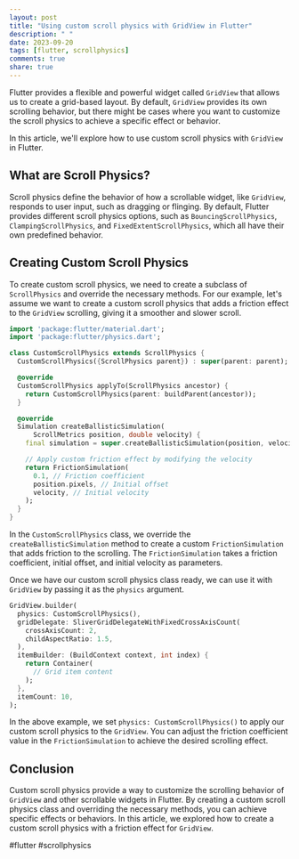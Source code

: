 ```yaml
---
layout: post
title: "Using custom scroll physics with GridView in Flutter"
description: " "
date: 2023-09-20
tags: [flutter, scrollphysics]
comments: true
share: true
---
```


Flutter provides a flexible and powerful widget called `GridView` that allows us to create a grid-based layout. By default, `GridView` provides its own scrolling behavior, but there might be cases where you want to customize the scroll physics to achieve a specific effect or behavior.

In this article, we'll explore how to use custom scroll physics with `GridView` in Flutter.

## What are Scroll Physics?

Scroll physics define the behavior of how a scrollable widget, like `GridView`, responds to user input, such as dragging or flinging. By default, Flutter provides different scroll physics options, such as `BouncingScrollPhysics`, `ClampingScrollPhysics`, and `FixedExtentScrollPhysics`, which all have their own predefined behavior.

## Creating Custom Scroll Physics

To create custom scroll physics, we need to create a subclass of `ScrollPhysics` and override the necessary methods. For our example, let's assume we want to create a custom scroll physics that adds a friction effect to the `GridView` scrolling, giving it a smoother and slower scroll.

```dart
import 'package:flutter/material.dart';
import 'package:flutter/physics.dart';

class CustomScrollPhysics extends ScrollPhysics {
  CustomScrollPhysics({ScrollPhysics parent}) : super(parent: parent);

  @override
  CustomScrollPhysics applyTo(ScrollPhysics ancestor) {
    return CustomScrollPhysics(parent: buildParent(ancestor));
  }

  @override
  Simulation createBallisticSimulation(
      ScrollMetrics position, double velocity) {
    final simulation = super.createBallisticSimulation(position, velocity);

    // Apply custom friction effect by modifying the velocity
    return FrictionSimulation(
      0.1, // Friction coefficient
      position.pixels, // Initial offset
      velocity, // Initial velocity
    );
  }
}
```

In the `CustomScrollPhysics` class, we override the `createBallisticSimulation` method to create a custom `FrictionSimulation` that adds friction to the scrolling. The `FrictionSimulation` takes a friction coefficient, initial offset, and initial velocity as parameters.

Once we have our custom scroll physics class ready, we can use it with `GridView` by passing it as the `physics` argument.

```dart
GridView.builder(
  physics: CustomScrollPhysics(),
  gridDelegate: SliverGridDelegateWithFixedCrossAxisCount(
    crossAxisCount: 2,
    childAspectRatio: 1.5,
  ),
  itemBuilder: (BuildContext context, int index) {
    return Container(
      // Grid item content
    );
  },
  itemCount: 10,
);
```

In the above example, we set `physics: CustomScrollPhysics()` to apply our custom scroll physics to the `GridView`. You can adjust the friction coefficient value in the `FrictionSimulation` to achieve the desired scrolling effect.

## Conclusion

Custom scroll physics provide a way to customize the scrolling behavior of `GridView` and other scrollable widgets in Flutter. By creating a custom scroll physics class and overriding the necessary methods, you can achieve specific effects or behaviors. In this article, we explored how to create a custom scroll physics with a friction effect for `GridView`.

#flutter #scrollphysics